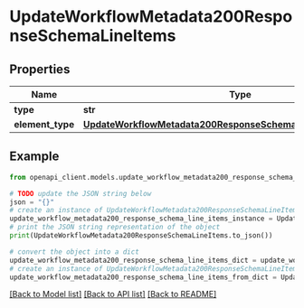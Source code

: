 # UpdateWorkflowMetadata200ResponseSchemaLineItems


## Properties

Name | Type | Description | Notes
------------ | ------------- | ------------- | -------------
**type** | **str** |  | [optional] 
**element_type** | [**UpdateWorkflowMetadata200ResponseSchemaLineItemsElementType**](UpdateWorkflowMetadata200ResponseSchemaLineItemsElementType.md) |  | [optional] 

## Example

```python
from openapi_client.models.update_workflow_metadata200_response_schema_line_items import UpdateWorkflowMetadata200ResponseSchemaLineItems

# TODO update the JSON string below
json = "{}"
# create an instance of UpdateWorkflowMetadata200ResponseSchemaLineItems from a JSON string
update_workflow_metadata200_response_schema_line_items_instance = UpdateWorkflowMetadata200ResponseSchemaLineItems.from_json(json)
# print the JSON string representation of the object
print(UpdateWorkflowMetadata200ResponseSchemaLineItems.to_json())

# convert the object into a dict
update_workflow_metadata200_response_schema_line_items_dict = update_workflow_metadata200_response_schema_line_items_instance.to_dict()
# create an instance of UpdateWorkflowMetadata200ResponseSchemaLineItems from a dict
update_workflow_metadata200_response_schema_line_items_from_dict = UpdateWorkflowMetadata200ResponseSchemaLineItems.from_dict(update_workflow_metadata200_response_schema_line_items_dict)
```
[[Back to Model list]](../README.md#documentation-for-models) [[Back to API list]](../README.md#documentation-for-api-endpoints) [[Back to README]](../README.md)


